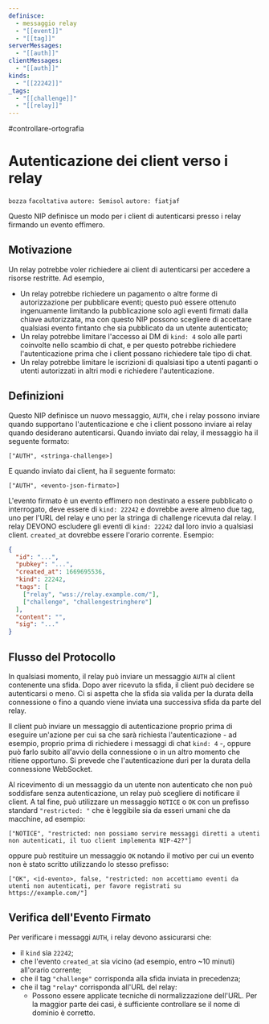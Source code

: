 ```yaml
---
definisce:
  - messaggio relay
  - "[[event]]"
  - "[[tag]]"
serverMessages:
  - "[[auth]]"
clientMessages:
  - "[[auth]]"
kinds:
  - "[[22242]]"
_tags:
  - "[[challenge]]"
  - "[[relay]]"
---
```


#controllare-ortografia
# Autenticazione dei client verso i relay

`bozza` `facoltativa` `autore: Semisol` `autore: fiatjaf`

Questo NIP definisce un modo per i client di autenticarsi presso i relay firmando un evento effimero.

## Motivazione

Un relay potrebbe voler richiedere ai client di autenticarsi per accedere a risorse restritte. Ad esempio,

- Un relay potrebbe richiedere un pagamento o altre forme di autorizzazione per pubblicare eventi; questo può essere ottenuto ingenuamente limitando la pubblicazione solo agli eventi firmati dalla chiave autorizzata, ma con questo NIP possono scegliere di accettare qualsiasi evento fintanto che sia pubblicato da un utente autenticato;
- Un relay potrebbe limitare l'accesso ai DM di `kind: 4` solo alle parti coinvolte nello scambio di chat, e per questo potrebbe richiedere l'autenticazione prima che i client possano richiedere tale tipo di chat.
- Un relay potrebbe limitare le iscrizioni di qualsiasi tipo a utenti paganti o utenti autorizzati in altri modi e richiedere l'autenticazione.

## Definizioni

Questo NIP definisce un nuovo messaggio, `AUTH`, che i relay possono inviare quando supportano l'autenticazione e che i client possono inviare ai relay quando desiderano autenticarsi. Quando inviato dai relay, il messaggio ha il seguente formato:

```
["AUTH", <stringa-challenge>]
```

E quando inviato dai client, ha il seguente formato:

```
["AUTH", <evento-json-firmato>]
```

L'evento firmato è un evento effimero non destinato a essere pubblicato o interrogato, deve essere di `kind: 22242` e dovrebbe avere almeno due tag, uno per l'URL del relay e uno per la stringa di challenge ricevuta dal relay. I relay DEVONO escludere gli eventi di `kind: 22242` dal loro invio a qualsiasi client. `created_at` dovrebbe essere l'orario corrente. Esempio:

```json
{
  "id": "...",
  "pubkey": "...",
  "created_at": 1669695536,
  "kind": 22242,
  "tags": [
    ["relay", "wss://relay.example.com/"],
    ["challenge", "challengestringhere"]
  ],
  "content": "",
  "sig": "..."
}
```

## Flusso del Protocollo

In qualsiasi momento, il relay può inviare un messaggio `AUTH` al client contenente una sfida. Dopo aver ricevuto la sfida, il client può decidere se autenticarsi o meno. Ci si aspetta che la sfida sia valida per la durata della connessione o fino a quando viene inviata una successiva sfida da parte del relay.

Il client può inviare un messaggio di autenticazione proprio prima di eseguire un'azione per cui sa che sarà richiesta l'autenticazione - ad esempio, proprio prima di richiedere i messaggi di chat `kind: 4` -, oppure può farlo subito all'avvio della connessione o in un altro momento che ritiene opportuno. Si prevede che l'autenticazione duri per la durata della connessione WebSocket.

Al ricevimento di un messaggio da un utente non autenticato che non può soddisfare senza autenticazione, un relay può scegliere di notificare il client. A tal fine, può utilizzare un messaggio `NOTICE` o `OK` con un prefisso standard `"restricted: "` che è leggibile sia da esseri umani che da macchine, ad esempio:

```
["NOTICE", "restricted: non possiamo servire messaggi diretti a utenti non autenticati, il tuo client implementa NIP-42?"]
```

oppure può restituire un messaggio `OK` notando il motivo per cui un evento non è stato scritto utilizzando lo stesso prefisso:

```
["OK", <id-evento>, false, "restricted: non accettiamo eventi da utenti non autenticati, per favore registrati su https://example.com/"]
```

## Verifica dell'Evento Firmato

Per verificare i messaggi `AUTH`, i relay devono assicurarsi che:

- il `kind` sia `22242`;
- che l'evento `created_at` sia vicino (ad esempio, entro ~10 minuti) all'orario corrente;
- che il tag `"challenge"` corrisponda alla sfida inviata in precedenza;
- che il tag `"relay"` corrisponda all'URL del relay:
    - Possono essere applicate tecniche di normalizzazione dell'URL. Per la maggior parte dei casi, è sufficiente controllare se il nome di dominio è corretto.